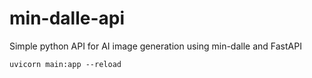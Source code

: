 # min-dalle-api
 Simple python API for AI image generation using min-dalle and FastAPI

`uvicorn main:app --reload`
